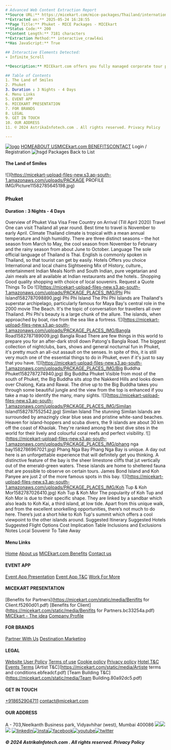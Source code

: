 ```yaml
---
# Advanced Web Content Extraction Report
**Source URL:** https://micekart.com/mice-packages/Thailand/internationalpackagetouPhuket/ODA=
**Extracted on:** 2025-05-24 16:28:55
**Page Title:** Phuket - MICE Packages - MICEkart
**Status Code:** 200
**Content Length:** 7181 characters
**Extraction Method:** interactive_crawl4ai
**Has JavaScript:** True

## Interactive Elements Detected:
- Infinite_Scroll

**Description:** MICEkart.com offers you fully managed corporate tour packages and tailor-made business travel solutions for your Incentive Trips and Corporate Events. Get in Touch +919167499292

## Table of Contents
1. The Land of Smiles
2. Phuket
3. Duration : 3 Nights - 4 Days
4. Menu Links
5. EVENT APP
6. MICEKART PRESENTATION
7. FOR BRANDS
8. LEGAL
9. GET IN TOUCH
10. OUR ADDRESS
11. © 2024 AstrikaInfotech.com . All rights reserved. Privacy Policy

---
```


[![logo](https://micekart.com/static/media/logo.ae758ead.png)](https://micekart.com/home)
[](https://micekart.com/mice-packages/Thailand/internationalpackagetouPhuket/ODA=)[HOME](https://micekart.com/home)[](https://micekart.com/mice-packages/Thailand/internationalpackagetouPhuket/ODA=)[ABOUT US](https://micekart.com/about)[](https://micekart.com/mice-packages/Thailand/internationalpackagetouPhuket/ODA=)[MICEkart.com BENEFITS](https://micekart.com/benefits)[](https://micekart.com/mice-packages/Thailand/internationalpackagetouPhuket/ODA=)[CONTACT](https://micekart.com/contact)
Login / Registration
![hsgd](https://micekart.com/static/media/loader.15ef94cf.svg)
Packages
Back to List
#### The Land of Smiles
![](https://micekart-upload-files-new.s3.ap-south-1.amazonaws.com/uploads/PACKAGE PROFILE IMG/Picture11582785645198.jpg)
### Phuket
#### Duration : 3 Nights - 4 Days
Overview of Phuket
Visa Visa Free Country on Arrival (Till April 2020)
Travel One can visit Thailand all year round.
Best time to travel is November to early April.
Climate Thailand climate is tropical with a mean annual temperature and high humidity.
There are three distinct seasons – the hot season from March to May, the cool season from November to February and the rainy season from about June to October.
Language The sole official language of Thailand is Thai. English is commonly spoken in Thailand, so that tourist can get by easily.
Hotels Offers you choice International and local chains
Sightseeing Mix of History, culture., entertainment
Indian Meals North and South Indian, pure vegetarian and Jain meals are all available at Indian restaurants and the hotels..
Shopping Good quality shopping with choice of local souvenirs.
Request a Quote
Things To Do
![](https://micekart-upload-files-new.s3.ap-south-1.amazonaws.com/uploads/PACKAGE_PLACES_IMG/Phi Phi Island1582787098890.jpg)
Phi Phi Island
The Phi Phi Islands are Thailand's superstar archipelago, particularly famous for Maya Bay's central role in the 2000 movie The Beach. It's the topic of conversation for travellers all over Thailand. Phi Phi's beauty is a large chunk of the allure. The islands, when approached by boat, rise from the sea like a fortress. 
![](https://micekart-upload-files-new.s3.ap-south-1.amazonaws.com/uploads/PACKAGE_PLACES_IMG/Bangla Road1582787189009.jpg)
Bangla Road
There are few things in this world to prepare you for an after-dark stroll down Patong's Bangla Road. The biggest collection of nightclubs, bars, shows and general nocturnal fun in Phuket, it's pretty much an all-out assault on the senses. In spite of this, it is still very much one of the essential things to do in Phuket, even if it's just to say that you have. 
![](https://micekart-upload-files-new.s3.ap-south-1.amazonaws.com/uploads/PACKAGE_PLACES_IMG/Big Buddha Phuket1582787274940.jpg)
Big Buddha Phuket
Visible from most of the south of Phuket, the Big Buddha sits atop the Nakkerd Hills and looks down over Chalong, Kata and Rawai. The drive up to the Big Buddha takes you through some beautiful jungle and the view from the top is enhanced if you take a map to identify the many, many sights. 
![](https://micekart-upload-files-new.s3.ap-south-1.amazonaws.com/uploads/PACKAGE_PLACES_IMG/Similan Island1582787552542.jpg)
Similan Island
The stunning Similan Islands are surrounded by amazingly clear blue seas and pristine white-sand beaches. Heaven for island-hoppers and scuba divers, the 9 islands are about 30 km off the coast of Khaolak. They're ranked among the best dive sites in the world for their lively and colourful coral reefs and perfect visibility. 
![](https://micekart-upload-files-new.s3.ap-south-1.amazonaws.com/uploads/PACKAGE_PLACES_IMG/phang nga bay1582786967021.jpg)
Phang Nga Bay
Phang Nga Bay is unique. A day out here is an unforgettable experience that will definitely get you thinking. A distinctive feature of the bay is the sheer limestone cliffs that jut vertically out of the emerald-green waters. These islands are home to sheltered fauna that are possible to observe on certain tours. James Bond Island and Koh Panyee are just 2 of the more famous spots in this bay.
![](https://micekart-upload-files-new.s3.ap-south-1.amazonaws.com/uploads/PACKAGE_PLACES_IMG/Koh Tup & Koh Mor1582787026410.jpg)
Koh Tup & Koh Mor
The popularity of Koh Tup and Koh Mor is due to their specific shape. They are linked by a sandbar which also leads to Koh Kai, a third island, at low tide. Apart from this unique walk, and from the excellent snorkelling opportunities, there’s not much to do here. There’s just a short hike to Koh Tup's summit which offers a cool viewpoint to the other islands around. 
Suggested Itinerary
Suggested Hotels
Suggested Flight Options
Cost Implication Table
Inclusions and Exclusions
Notes
Local Souvenir To Take Away
#### Menu Links
[Home](https://micekart.com/home)
[About us](https://micekart.com/about)
[MICEkart.com Benefits](https://micekart.com/benefits)
[Contact us](https://micekart.com/contact)
#### EVENT APP
[Event App Presentation](https://micekart.com/)
[Event App T&C](https://micekart.com/)
[Work For More](https://micekart.com/)
#### MICEKART PRESENTATION
[Benefits for Partners](https://micekart.com/static/media/Benifits for Client.f5260d01.pdf)
[Benefits for Client](https://micekart.com/static/media/Benifits for Partners.bc33254a.pdf)
[MICEkart - The idea](https://micekart.com/static/media/Micekart-The-Idea-new.78c542ff.pdf)
[Company Profile](https://micekart.com/static/media/MICEkart-Client-Profile.35843043.pdf)
#### FOR BRANDS
[Partner With Us](https://micekart.com/contact)
[Destination Marketing](https://micekart.com/contact)
#### LEGAL
[Website User Policy](https://micekart.com/websiteuserpolicy)
[Terms of use](https://micekart.com/termsofuse)
[Cookie policy](https://micekart.com/cookiepolicy)
[Privacy policy](https://micekart.com/privacypolicy)
[Hotel T&C](https://micekart.com/hoteltermsandcondition)
[Events Terms](https://micekart.com/EventsTerms)
[Artist T&C](https://micekart.com/static/media/Artiste terms and conditions.ebfeadcf.pdf)
[Team Building T&C](https://micekart.com/static/media/Team Building.80a92dc5.pdf)
#### GET IN TOUCH
[+918652904711](tel:+918652904711)
contact@micekart.com
#### OUR ADDRESS
A - 703,Neelkanth Business park, Vidyavhihar (west), Mumbai 400086
![](https://micekart.com/mice-packages/Thailand/internationalpackagetouPhuket/ODA=)![](https://micekart.com/mice-packages/Thailand/internationalpackagetouPhuket/ODA=)
![](https://micekart.com/static/media/logo.ae758ead.a18379f3.png)
[![linkedin](https://micekart.com/static/media/linkedin.b9237664.svg)](https://www.linkedin.com/company/micekart/)[![insta](https://micekart.com/static/media/instagram.052c5c73.svg)](https://www.instagram.com/micekart/ )[![facebook](https://micekart.com/static/media/facebook.cdd6adc6.svg)](https://www.facebook.com/MICEkart.in)[![youtube](https://micekart.com/static/media/youtube.49316bbb.svg)](https://www.youtube.com/channel/UCU7p6BOupjMWw-IYlreCb5Q)[![twitter](https://micekart.com/static/media/twitter.8845157f.svg)](https://twitter.com/micekartcom)
##### © 2024 AstrikaInfotech.com . All rights reserved. Privacy Policy
